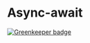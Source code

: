 # Async-await

[![Greenkeeper badge](https://badges.greenkeeper.io/jetaimefrc/Async-await.svg)](https://greenkeeper.io/)

